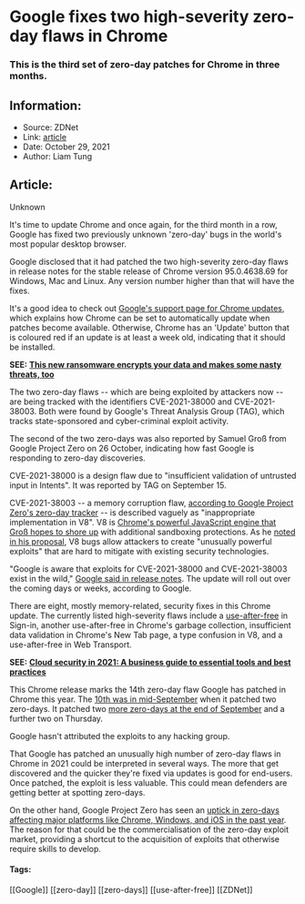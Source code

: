 # Google fixes two high-severity zero-day flaws in Chrome
### This is the third set of zero-day patches for Chrome in three months.

## Information:
+ Source: ZDNet
+ Link: [article](https://www.zdnet.com/article/google-fixes-two-high-severity-zero-day-flaws-in-chrome/)
+ Date: October 29, 2021
+ Author: Liam Tung


## Article:
Unknown

It's time to update Chrome and once again, for the third month in a row, Google has fixed two previously unknown 'zero-day' bugs in the world's most popular desktop browser.

Google disclosed that it had patched the two high-severity zero-day flaws in release notes for the stable release of Chrome version 95.0.4638.69 for Windows, Mac and Linux. Any version number higher than that will have the fixes.


It's a good idea to check out [Google's support page for Chrome updates](https://support.google.com/chrome/answer/95414?hl=en&co=GENIE.Platform=Desktop#:~:text=Go%20to%20%22About%20Google%20Chrome,Chrome%20to%20apply%20the%20update), which explains how Chrome can be set to automatically update when patches become available. Otherwise, Chrome has an 'Update' button that is coloured red if an update is at least a week old, indicating that it should be installed.

**SEE:** [**This new ransomware encrypts your data and makes some nasty threats, too**](https://www.zdnet.com/article/this-new-ransomware-encrypts-your-data-and-makes-some-nasty-threats-too/)

The two zero-day flaws -- which are being exploited by attackers now -- are being tracked with the identifiers CVE-2021-38000 and CVE-2021-38003. Both were found by Google's Threat Analysis Group (TAG), which tracks state-sponsored and cyber-criminal exploit activity. 

The second of the two zero-days was also reported by Samuel Groß from Google Project Zero on 26 October, indicating how fast Google is responding to zero-day discoveries.

CVE-2021-38000 is a design flaw due to "insufficient validation of untrusted input in Intents". It was reported by TAG on September 15.






CVE-2021-38003 -- a memory corruption flaw, [according to Google Project Zero's zero-day tracker](https://docs.google.com/spreadsheets/d/1lkNJ0uQwbeC1ZTRrxdtuPLCIl7mlUreoKfSIgajnSyY/view#gid=2129022708) -- is described vaguely as "inappropriate implementation in V8". V8 is [Chrome's powerful JavaScript engine that Groß hopes to shore up](https://www.zdnet.com/article/bugs-in-chromes-javascript-engine-can-lead-to-powerful-exploits-this-project-aims-to-stop-them/) with additional sandboxing protections. As he [noted in his proposal](https://docs.google.com/document/d/1FM4fQmIhEqPG8uGp5o9A-mnPB5BOeScZYpkHjo0KKA8/edit#heading=h.calchrb3vnqq), V8 bugs allow attackers to create "unusually powerful exploits" that are hard to mitigate with existing security technologies.

"Google is aware that exploits for CVE-2021-38000 and CVE-2021-38003 exist in the wild," [Google said in release notes](https://chromereleases.googleblog.com/2021/10/stable-channel-update-for-desktop_28.html). The update will roll out over the coming days or weeks, according to Google. 

There are eight, mostly memory-related, security fixes in this Chrome update. The currently listed high-severity flaws include a [use-after-free](https://encyclopedia.kaspersky.com/glossary/use-after-free/) in Sign-in, another use-after-free in Chrome's garbage collection, insufficient data validation in Chrome's New Tab page, a type confusion in V8, and a use-after-free in Web Transport.

**SEE:** [**Cloud security in 2021: A business guide to essential tools and best practices**](https://www.zdnet.com/article/cloud-security-in-2021-a-business-guide-to-essential-tools-and-best-practices/)

This Chrome release marks the 14th zero-day flaw Google has patched in Chrome this year. The [10th was in mid-September](https://www.zdnet.com/article/google-patches-two-chrome-zero-days/) when it patched two zero-days. It patched two [more zero-days at the end of September](http://v) and a further two on Thursday.

Google hasn't attributed the exploits to any hacking group. 

That Google has patched an unusually high number of zero-day flaws in Chrome in 2021 could be interpreted in several ways. The more that get discovered and the quicker they're fixed via updates is good for end-users. Once patched, the exploit is less valuable. This could mean defenders are getting better at spotting zero-days.

On the other hand, Google Project Zero has seen an [uptick in zero-days affecting major platforms like Chrome, Windows, and iOS in the past year](https://www.zdnet.com/article/google-details-recent-malware-campaigns-amid-uptick-in-zero-day-attacks/). The reason for that could be the commercialisation of the zero-day exploit market, providing a shortcut to the acquisition of exploits that otherwise require skills to develop.





#### Tags:
[[Google]] [[zero-day]] [[zero-days]] [[use-after-free]] [[ZDNet]]
